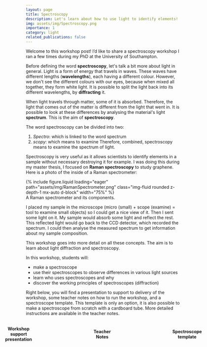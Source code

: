 ```yaml
---
layout: page
title: Spectroscopy
description: Let's learn about how to use light to identify elements!
img: assets/img/Spectroscopy.png
importance: 1
category: light
related_publications: false
---
```


Welcome to this workshop post! I’d like to share a spectroscopy workshop I ran a few times during my PhD at the University of Southampton.

Before defining the word **spectroscopy**, let's talk a bit more about light in general. Light is a form of energy that travels in waves. These waves have different lengths (**wavelengths**), each having a different colour. However, we don't see the different colours with our eyes, because when mixed all together, they form white light. It is possible to split the light back into its different wavelengths, by **diffracting** it.

When light travels through matter, some of it is absorbed. Therefore, the light that comes out of the matter is different from the light that went in. It is possible to look at these differences by analysing the material's light **spectrum**. This is the aim of **spectroscopy**.

The word spectroscopy can be divided into two:
1. *Spectro*: which is linked to the word spectrum
2. *scopy*: which means to examine
Therefore, combined, spectroscopy means to examine the spectrum of light.

Spectroscopy is very useful as it allows scientists to identify elements in a sample without necessary destroying it for example. I was doing this during my master thesis, I focused on **Raman spectroscopy** to study graphene. Here is a photo of the inside of a Raman spectrometer:

<div>
    {% include figure.liquid loading="eager" path="assets/img/RamanSpectrometer.png" class="img-fluid rounded z-depth-1 mx-auto d-block" width="75%" %}
</div>
<div class="caption">
    A Raman spectrometer and its components.
</div>

I placed my sample in the microscope (micro (small) + scope (examine) = tool to examine small objects) so I could get a nice view of it. Then I sent some light on it. My sample would absorb some light and reflect the rest. This reflected light would go back to the CCD detector, which recorded the spectrum. I could then analyse the measured spectrum to get information about my sample composition.

This workshop goes into more detail on all these concepts. The aim is to learn about light diffraction and spectroscopy.

In this workshop, students will:
- make a spectroscope
- use their spectroscopes to observe differences in various light sources
- learn who uses spectroscopes and why
- discover the working principles of spectroscopes (diffraction)

Right below, you will find a presentation to support to delivery of the workshop, some teacher notes on how to run the workshop, and a spectroscope template. This template is only an option, it is also possible to make a spectroscope from scratch with a cardboard tube. More detailed instructions are available in the teacher notes.

<div class="download-container" style="display: flex; gap: 200px; justify-content: center; align-items: center;">
  <div class="download-section" style="text-align: center;">
    <h4>Workshop support presentation</h4>
    <a href="/assets/pdf/Spectroscopes_ Presentation.pdf" download>
      <i class="fas fa-file-pdf" style="font-size: 50px"></i>
    </a>
  </div>
  <div class="download-section" style="text-align: center;">
    <h4>Teacher Notes</h4>
    <a href="/assets/pdf/Spectroscopes_TeacherNotes.pdf" download>
      <i class="fas fa-file-pdf" style="font-size: 50px"></i>
    </a>
  </div>
  <div class="download-section" style="text-align: center;">
    <h4>Spectroscope template</h4>
    <a href="/assets/pdf/Spectroscopes_Template.pdf" download>
      <i class="fas fa-file-pdf" style="font-size: 50px"></i>
    </a>
  </div>
</div>